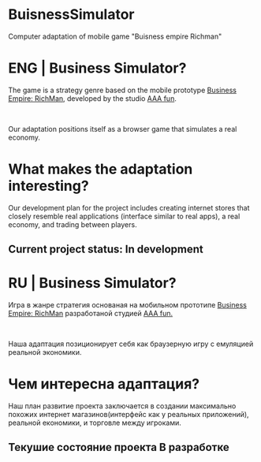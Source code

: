 # BuisnessSimulator
Computer adaptation of mobile game "Buisness empire Richman"

<h1>ENG | Business Simulator?</h1>
<p>The game is a strategy genre based on the mobile prototype <a href="https://play.google.com/store/apps/details?id=com.ttterbagames.businesssimulator">Business Empire: RichMan</a>, developed by the studio <a href="https://play.google.com/store/apps/dev?id=5292743083322529285">AAA fun</a>.</p><br>
<p>Our adaptation positions itself as a browser game that simulates a real economy.</p>
<h1>What makes the adaptation interesting?</h1>
<p>Our development plan for the project includes creating internet stores that closely resemble real applications (interface similar to real apps), a real economy, and trading between players.</p>
<h2>Current project status: <b>In development</b></h2>


<h1>RU | Business Simulator?</h1>
<p>Игра в жанре стратегия основаная на мобильном прототипе <a href="https://play.google.com/store/apps/details?id=com.ttterbagames.businesssimulator">Business Empire: RichMan</a> разработаной студией <a href="https://play.google.com/store/apps/dev?id=5292743083322529285">AAA fun.</a></p><br>
<p>Наша адаптация позиционирует себя как браузерную игру с емуляцией реальной экономики.</p>
<h1>Чем интересна адаптация?</h1>
<p>Наш план развитие проекта заключается в создании максимально похожих интернет магазинов(интерфейс как у реальных приложений), реальной економики, и торговле между игроками.</p>
<h2>Текушие состояние проекта <b>В разработке</b></h2>